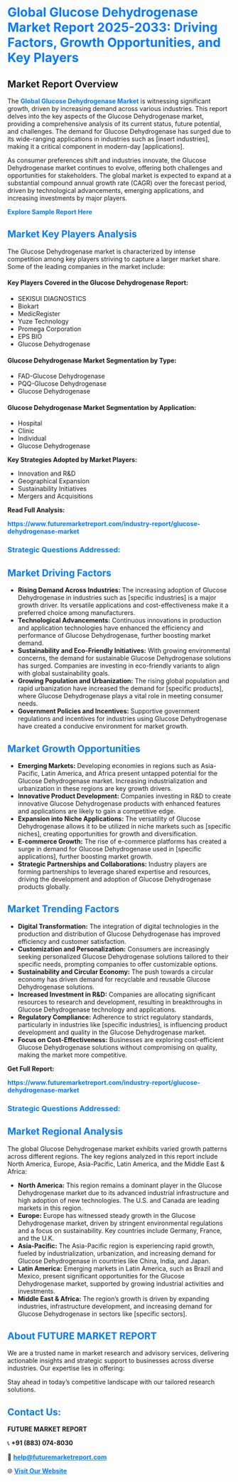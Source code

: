 <h1 style="color: #007BFF;">Global Glucose Dehydrogenase Market Report 2025-2033: Driving Factors, Growth Opportunities, and Key Players</h1>

<section id="overview">
<h2>Market Report Overview</h2>
<p>The <a href="https://www.futuremarketreport.com/industry-report/glucose-dehydrogenase-market" style="color: #007BFF; text-decoration: none;"><strong>Global Glucose Dehydrogenase Market</strong></a> is witnessing significant growth, driven by increasing demand across various industries. This report delves into the key aspects of the Glucose Dehydrogenase market, providing a comprehensive analysis of its current status, future potential, and challenges. The demand for Glucose Dehydrogenase has surged due to its wide-ranging applications in industries such as [insert industries], making it a critical component in modern-day [applications].</p>
<p>As consumer preferences shift and industries innovate, the Glucose Dehydrogenase market continues to evolve, offering both challenges and opportunities for stakeholders. The global market is expected to expand at a substantial compound annual growth rate (CAGR) over the forecast period, driven by technological advancements, emerging applications, and increasing investments by major players.</p>
</section>

<section id="overview">
<p><a href="https://www.futuremarketreport.com/request-sample/reportId=97241" style="color: #007BFF; text-decoration: none;"><strong>Explore Sample Report Here</strong></a></p>
</section>

<section id="key-players">
<h2 style="color: #007BFF;">Market Key Players Analysis</h2>
<p>The Glucose Dehydrogenase market is characterized by intense competition among key players striving to capture a larger market share. Some of the leading companies in the market include:</p>
<h4>Key Players Covered in the Glucose Dehydrogenase Report:</h4>
<ul><li>SEKISUI DIAGNOSTICS</li><li>Biokart</li><li>MedicRegister</li><li>Yuze Technology</li><li>Promega Corporation</li><li>EPS BIO</li><li>Glucose Dehydrogenase</li></ul>
<h4>Glucose Dehydrogenase Market Segmentation by Type:</h4>
<ul><li>FAD-Glucose Dehydrogenase</li><li>PQQ-Glucose Dehydrogenase</li><li>Glucose Dehydrogenase</li></ul>

<h4>Glucose Dehydrogenase Market Segmentation by Application:</h4>
<ul><li>Hospital</li><li>Clinic</li><li>Individual</li><li>Glucose Dehydrogenase</li></ul>
<p><strong>Key Strategies Adopted by Market Players:</strong></p>
<ul>
<li>Innovation and R&D</li>
<li>Geographical Expansion</li>
<li>Sustainability Initiatives</li>
<li>Mergers and Acquisitions</li>
</ul>
</section>

<section>
<p><strong>Read Full Analysis: </strong></p><a href="https://www.futuremarketreport.com/industry-report/glucose-dehydrogenase-market" style="color: #007BFF; text-decoration: none;"><strong>https://www.futuremarketreport.com/industry-report/glucose-dehydrogenase-market</strong></a>
<h3 style="color: #007BFF;">Strategic Questions Addressed:</h3>
</section>

<section id="driving-factors">
<h2 style="color: #007BFF;">Market Driving Factors</h2>
<ul>
<li><strong>Rising Demand Across Industries:</strong> The increasing adoption of Glucose Dehydrogenase in industries such as [specific industries] is a major growth driver. Its versatile applications and cost-effectiveness make it a preferred choice among manufacturers.</li>
<li><strong>Technological Advancements:</strong> Continuous innovations in production and application technologies have enhanced the efficiency and performance of Glucose Dehydrogenase, further boosting market demand.</li>
<li><strong>Sustainability and Eco-Friendly Initiatives:</strong> With growing environmental concerns, the demand for sustainable Glucose Dehydrogenase solutions has surged. Companies are investing in eco-friendly variants to align with global sustainability goals.</li>
<li><strong>Growing Population and Urbanization:</strong> The rising global population and rapid urbanization have increased the demand for [specific products], where Glucose Dehydrogenase plays a vital role in meeting consumer needs.</li>
<li><strong>Government Policies and Incentives:</strong> Supportive government regulations and incentives for industries using Glucose Dehydrogenase have created a conducive environment for market growth.</li>
</ul>
</section>

<section id="growth-opportunities">
<h2 style="color: #007BFF;">Market Growth Opportunities</h2>
<ul>
<li><strong>Emerging Markets:</strong> Developing economies in regions such as Asia-Pacific, Latin America, and Africa present untapped potential for the Glucose Dehydrogenase market. Increasing industrialization and urbanization in these regions are key growth drivers.</li>
<li><strong>Innovative Product Development:</strong> Companies investing in R&D to create innovative Glucose Dehydrogenase products with enhanced features and applications are likely to gain a competitive edge.</li>
<li><strong>Expansion into Niche Applications:</strong> The versatility of Glucose Dehydrogenase allows it to be utilized in niche markets such as [specific niches], creating opportunities for growth and diversification.</li>
<li><strong>E-commerce Growth:</strong> The rise of e-commerce platforms has created a surge in demand for Glucose Dehydrogenase used in [specific applications], further boosting market growth.</li>
<li><strong>Strategic Partnerships and Collaborations:</strong> Industry players are forming partnerships to leverage shared expertise and resources, driving the development and adoption of Glucose Dehydrogenase products globally.</li>
</ul>
</section>

<section id="trending-factors">
<h2 style="color: #007BFF;">Market Trending Factors</h2>
<ul>
<li><strong>Digital Transformation:</strong> The integration of digital technologies in the production and distribution of Glucose Dehydrogenase has improved efficiency and customer satisfaction.</li>
<li><strong>Customization and Personalization:</strong> Consumers are increasingly seeking personalized Glucose Dehydrogenase solutions tailored to their specific needs, prompting companies to offer customizable options.</li>
<li><strong>Sustainability and Circular Economy:</strong> The push towards a circular economy has driven demand for recyclable and reusable Glucose Dehydrogenase solutions.</li>
<li><strong>Increased Investment in R&D:</strong> Companies are allocating significant resources to research and development, resulting in breakthroughs in Glucose Dehydrogenase technology and applications.</li>
<li><strong>Regulatory Compliance:</strong> Adherence to strict regulatory standards, particularly in industries like [specific industries], is influencing product development and quality in the Glucose Dehydrogenase market.</li>
<li><strong>Focus on Cost-Effectiveness:</strong> Businesses are exploring cost-efficient Glucose Dehydrogenase solutions without compromising on quality, making the market more competitive.</li>
</ul>
</section>

<section>
<p><strong>Get Full Report: </strong></p><a href="https://www.futuremarketreport.com/industry-report/glucose-dehydrogenase-market" style="color: #007BFF; text-decoration: none;"><strong>https://www.futuremarketreport.com/industry-report/glucose-dehydrogenase-market</strong></a>
<h3 style="color: #007BFF;">Strategic Questions Addressed:</h3>
</section>


<section id="regional-analysis">
<h2 style="color: #007BFF;">Market Regional Analysis</h2>
<p>The global Glucose Dehydrogenase market exhibits varied growth patterns across different regions. The key regions analyzed in this report include North America, Europe, Asia-Pacific, Latin America, and the Middle East & Africa:</p>
<ul>
<li><strong>North America:</strong> This region remains a dominant player in the Glucose Dehydrogenase market due to its advanced industrial infrastructure and high adoption of new technologies. The U.S. and Canada are leading markets in this region.</li>
<li><strong>Europe:</strong> Europe has witnessed steady growth in the Glucose Dehydrogenase market, driven by stringent environmental regulations and a focus on sustainability. Key countries include Germany, France, and the U.K.</li>
<li><strong>Asia-Pacific:</strong> The Asia-Pacific region is experiencing rapid growth, fueled by industrialization, urbanization, and increasing demand for Glucose Dehydrogenase in countries like China, India, and Japan.</li>
<li><strong>Latin America:</strong> Emerging markets in Latin America, such as Brazil and Mexico, present significant opportunities for the Glucose Dehydrogenase market, supported by growing industrial activities and investments.</li>
<li><strong>Middle East & Africa:</strong> The region’s growth is driven by expanding industries, infrastructure development, and increasing demand for Glucose Dehydrogenase in sectors like [specific sectors].</li>
</ul>
</section>

<footer>
<h2 style="color: #007BFF;">About FUTURE MARKET REPORT</h2>
<p>We are a trusted name in market research and advisory services, delivering actionable insights and strategic support to businesses across diverse industries. Our expertise lies in offering:</p>

<p>Stay ahead in today’s competitive landscape with our tailored research solutions.</p>

<h2 style="color: #007BFF;">Contact Us:</h2>
<p><strong>FUTURE MARKET REPORT</strong></p>
<p>📞 <strong>+91 (883) 074-8030</strong></p>
<p>📧 <strong><a href="mailto:help@futuremarketreport.com" style="color: #007BFF;">help@futuremarketreport.com</a></strong></p>
<p>🌐 <strong><a href="https://www.futuremarketreport.com/" style="color: #007BFF;">Visit Our Website</a></strong></p>
</footer>